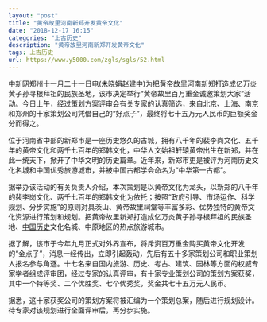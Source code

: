 ```yaml
---
layout: "post"
title: "黄帝故里河南新郑开发黄帝文化"
date: "2018-12-17 16:15"
categories: "上古历史"
description: "黄帝故里河南新郑开发黄帝文化"
tags: 上古历史
url: https://www.y5000.com/zgls/sgls/52.html
---
```






中新网郑州十一月二十一日电(朱晓娟赵建中)为把黄帝故里河南新郑打造成亿万炎黄子孙寻根拜祖的民族圣地，该市决定举行“黄帝故里百万重金诚邀策划大家”活动。今日上午，经过策划方案评审会有关专家的认真筛选，来自北京、上海、南京和郑州的十家策划公司凭借自己的“好点子”，最终将七十五万元人民币的巨额奖金分而得之。

位于河南省中部的新郑市是一座历史悠久的古城，拥有八千年的裴李岗文化、五千年的黄帝文化和两千七百年的郑韩文化，中华人文始祖轩辕黄帝出生在新郑，并在此一统天下，掀开了中华文明的历史篇章。近年来，新郑市更是被评为河南历史文化名城和中国优秀旅游城市，并被中国古都学会命名为“中华第一古都”。

据举办该活动的有关负责人介绍，本次策划是以黄帝文化为龙头，以新郑的八千年的裴李岗文化、两千七百年的郑韩文化为依托；按照“政府引导、市场运作、科学规划、分步实施”的原则对具茨山、黄帝故里祠堂等丰富多彩、优势独特的黄帝文化资源进行策划和规划。把黄帝故里新郑打造成亿万炎黄子孙寻根拜祖的民族圣地、[中国历史](https://www.lishi5.com/china/)文化名城、中原地区的热点旅游城市。

据了解，该市于今年九月正式对外界宣布，将斥资百万重金购买黄帝文化开发的“金点子”，消息一经传出，立即引起轰动，先后有五十多家策划公司和职业策划人报名参与角逐。十七名来自国内旅游、历史、考古、建筑、园林等方面的权威专家学者组成评审团，经过专家的认真评审，有十家专业策划公司的策划方案获奖，其中一个特等奖、二个优胜奖、七个优秀奖，奖金共七十五万元人民币。

据悉，这十家获奖公司的策划方案将被汇编为一个策划总案，随后进行规划设计。待专家对该规划进行全面评审后，再分步实施。
